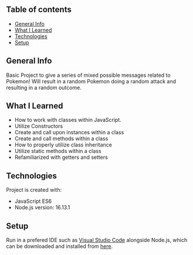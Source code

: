 ## Table of contents
* [General Info](#general-info)
* [What I Learned](#what-I-learned)
* [Technologies](#technologies)
* [Setup](#setup)

## General Info
Basic Project to give a series of mixed possible messages related to Pokemon! Will result in a random Pokemon doing a random attack and resulting in a random outcome. 

## What I Learned
* How to work with classes within JavaScript.
* Utilize Constructors
* Create and call upon instances within a class
* Create and call methods within a class
* How to properly utilize class inheritance
* Utilize static methods within a class
* Refamiliarized with getters and setters
	
## Technologies
Project is created with:
* JavaScript ES6
* Node.js version: 16.13.1
	
## Setup
Run in a prefered IDE such as [Visual Studio Code](https://code.visualstudio.com/) alongside Node.js, which can be downloaded and installed from [here](https://nodejs.org/en/).